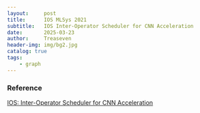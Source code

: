 ```yaml
---
layout:     post
title:      IOS MLSys 2021
subtitle:   IOS Inter-Operator Scheduler for CNN Acceleration
date:       2025-03-23
author:     Treaseven
header-img: img/bg2.jpg
catalog: true
tags:
    - graph
---
```









### Reference
[IOS: Inter-Operator Scheduler for CNN Acceleration](https://proceedings.mlsys.org/paper_files/paper/2021/file/1f8053a67ec8e0b57455713cefdd8218-Paper.pdf)